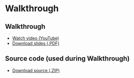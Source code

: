 # Walkthrough

## Walkthrough

* [Watch video (YouTube)](http://www.youtube.com/watch?v=T_uUBZB91wE)
* [Download slides (.PDF)](http://cdn.cs50.net/2012/fall/psets/6/walkthrough6.pdf)

## Source code (used during Walkthrough)

* [Download source (.ZIP)](http://cdn.cs50.net/2012/fall/psets/6/walkthrough6.zip)
